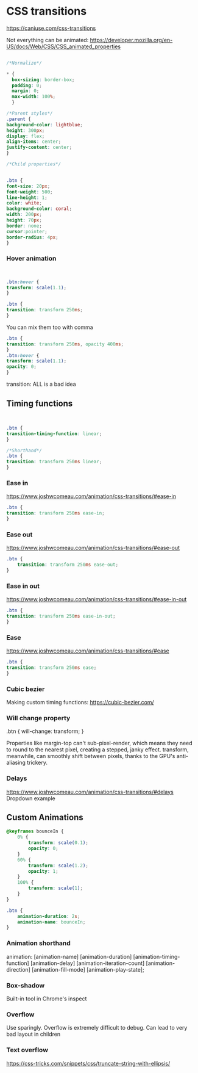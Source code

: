 # CSS transitions
https://caniuse.com/css-transitions

Not everything can be animated:
https://developer.mozilla.org/en-US/docs/Web/CSS/CSS_animated_properties

```css

/*Normalize*/

* {
  box-sizing: border-box;
  padding: 0;
  margin: 0;
  max-width: 100%;
  }

/*Parent styles*/
.parent {
background-color: lightblue;
height: 300px;
display: flex;
align-items: center;
justify-content: center;
}

/*Child properties*/


.btn {
font-size: 20px;
font-weight: 500;
line-height: 1;
color: white;
background-color: coral;
width: 200px;
height: 70px;
border: none;
cursor:pointer;
border-radius: 4px;
}
```

### Hover animation 

```css


.btn:hover {
transform: scale(1.1);
}

.btn {
transition: transform 250ms;
}
```
You can mix them too with comma
```css
.btn {
transition: transform 250ms, opacity 400ms;
}
.btn:hover {
transform: scale(1.1);
opacity: 0;
}
```


transition: ALL is a bad idea

## Timing functions
```css


.btn {
transition-timing-function: linear;
}

/*Shorthand*/
.btn {
transition: transform 250ms linear;
}
```


### Ease in
https://www.joshwcomeau.com/animation/css-transitions/#ease-in

```css
.btn {
transition: transform 250ms ease-in;
}
```
### Ease out
https://www.joshwcomeau.com/animation/css-transitions/#ease-out

```css
.btn {
    transition: transform 250ms ease-out;
}

```

### Ease in out
https://www.joshwcomeau.com/animation/css-transitions/#ease-in-out
```css
.btn {
transition: transform 250ms ease-in-out;
}
```


### Ease
https://www.joshwcomeau.com/animation/css-transitions/#ease
```css
.btn {
transition: transform 250ms ease;
}

```

### Cubic bezier
Making custom timing functions:
https://cubic-bezier.com/

### Will change property
.btn {
will-change: transform;
}

Properties like margin-top can't sub-pixel-render, which means they need to round to the nearest pixel,
creating a stepped, janky effect. transform, meanwhile, can smoothly shift between pixels, 
thanks to the GPU's anti-aliasing trickery.


### Delays
https://www.joshwcomeau.com/animation/css-transitions/#delays
Dropdown example



## Custom Animations
```css
@keyframes bounceIn {
    0% {
        transform: scale(0.1);
        opacity: 0;
    }
    60% {
        transform: scale(1.2);
        opacity: 1;
    }
    100% {
        transform: scale(1);
    }
}

.btn {
    animation-duration: 2s;
    animation-name: bounceIn;
}
```

### Animation shorthand
animation: [animation-name] [animation-duration] [animation-timing-function]
[animation-delay] [animation-iteration-count] [animation-direction]
[animation-fill-mode] [animation-play-state];

### Box-shadow
Built-in tool in Chrome's inspect

### Overflow 
Use sparingly. Overflow is extremely difficult to debug. Can lead to very bad layout in children

### Text overflow
https://css-tricks.com/snippets/css/truncate-string-with-ellipsis/